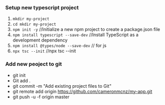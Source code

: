 ### Setup new typescript project
1. `mkdir my-project`
2. `cd mkdir my-project`
3. `npm init -y` //Initialize a new npm project to create a package.json file
4. `npm install typescript --save-dev` //Install TypeScript as a development dependency
5. `npm install @types/node --save-dev` // for js
6. `npx tsc --init` //npx tsc --init


### Add new peoject to git
* git init
* Git add .
* git commit -m "Add existing project files to Git"
* git remote add origin https://github.com/cameronmcnz/my-app.git
* git push -u -f origin master